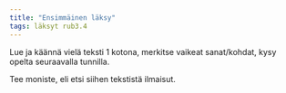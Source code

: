 ```yaml
---
title: "Ensimmäinen läksy"
tags: läksyt rub3.4
---
```


Lue ja käännä vielä teksti 1 kotona, merkitse vaikeat sanat/kohdat, kysy opelta seuraavalla tunnilla.

Tee moniste, eli etsi siihen tekstistä ilmaisut.